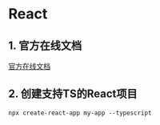 # React
## 1. 官方在线文档

[官方在线文档](https://www.html.cn/create-react-app/docs/adding-typescript/)

## 2. 创建支持TS的React项目

```
npx create-react-app my-app --typescript
```
